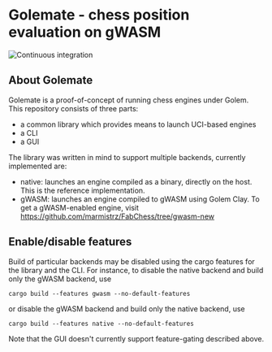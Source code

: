 # Golemate - chess position evaluation on gWASM

![Continuous integration](https://github.com/golemfactory/golemate/workflows/Continuous%20integration/badge.svg)

## About Golemate
Golemate is a proof-of-concept of running chess engines under Golem. This repository consists of three parts:
* a common library which provides means to launch UCI-based engines
* a CLI
* a GUI

The library was written in mind to support multiple backends, currently implemented are:
* native: launches an engine compiled as a binary, directly on the host. This is the reference implementation.
* gWASM: launches an engine compiled to gWASM using Golem Clay. To get a gWASM-enabled engine,
visit https://github.com/marmistrz/FabChess/tree/gwasm-new


## Enable/disable features
Build of particular backends may be disabled using the cargo features for the library and the CLI.
For instance, to disable the native backend and build only the gWASM backend, use
```
cargo build --features gwasm --no-default-features
```
or disable the gWASM backend and build only the native backend, use
```
cargo build --features native --no-default-features
```

Note that the GUI doesn't currently support feature-gating described above.